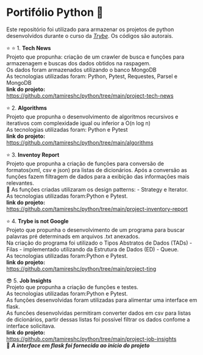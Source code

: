 # Portifólio Python :open_file_folder:

Este repositório foi utilizado para armazenar os projetos de python desenvolvidos durante o curso da _[Trybe](https://www.betrybe.com/)_.
Os códigos são autorais.<br>

:star: :star:  1. **Tech News** <br>
Projeto que propunha:  criação de um crawler de busca e funções para armazenagem e buscas dos dados obtidos na raspagem.<br>
Os dados foram armazenados utilizando o banco MongoDB <br>
 As tecnologias utilizadas foram: Python, Pytest, Requestes, Parsel e MongoDB<br>
 **link do projeto:**<br>
https://github.com/tamireshc/python/tree/main/project-tech-news <br>

:star:  2. **Algorithms** <br>
Projeto que propunha o desenvolvimento de algoritmos recursivos e iterativos com complexidade igual ou inferior a O(n log n)<br>
 As tecnologias utilizadas foram: Python e Pytest<br>
 **link do projeto:**<br>
https://github.com/tamireshc/python/tree/main/algorithms

:star:  3. **Inventoy Report** <br>
Projeto que propunha a criação de funções para conversão de formatos(xml, csv e json) pra listas de dicionários. Após a conversão as funções fazem filtragem de dados para a exibição das informações mais relevantes.<br>
:paperclip: As funções criadas utilizaram os design patterns: - Strategy e Iterator.<br>
As tecnologias utilizadas foram:Python e Pytest.<br>
**link do projeto:**<br>
 https://github.com/tamireshc/python/tree/main/project-inventory-report <br>
 
:star:  4. **Trybe is not Google** <br>
Projeto que propunha o desenvolvimento de um programa para buscar palavras pré determinads em arquivos .txt anexados.<br>
Na criação do programa foi utilizado o Tipos Abstratos de Dados (TADs) - Filas - implementado utilizando da Estrutura de Dados (ED) - Queue. <br>
As tecnologias utilizadas foram:Python e Pytest.<br>
**link do projeto:**<br>
https://github.com/tamireshc/python/tree/main/project-ting <br>

:sunglasses:  5. **Job Insights** <br>
Projeto que propunha a criação de funções e testes. <br>
 As tecnologias utilizadas foram:Python e Pytest.<br>
 As funções desenvolvidas foram utilizadas para alimentar uma interface em flask. <br>
 As funcões desenvolvidas permitiram converter dados em csv para listas de dicionários,  partir dessas listas foi possível filtrar os dados confome a interface solicitava.<br>
 **link do projeto:**<br>
 https://github.com/tamireshc/python/tree/main/project-job-insights <br>
   :pushpin: ***A interface em flask foi fornecida ao início do projeto***

  
  
